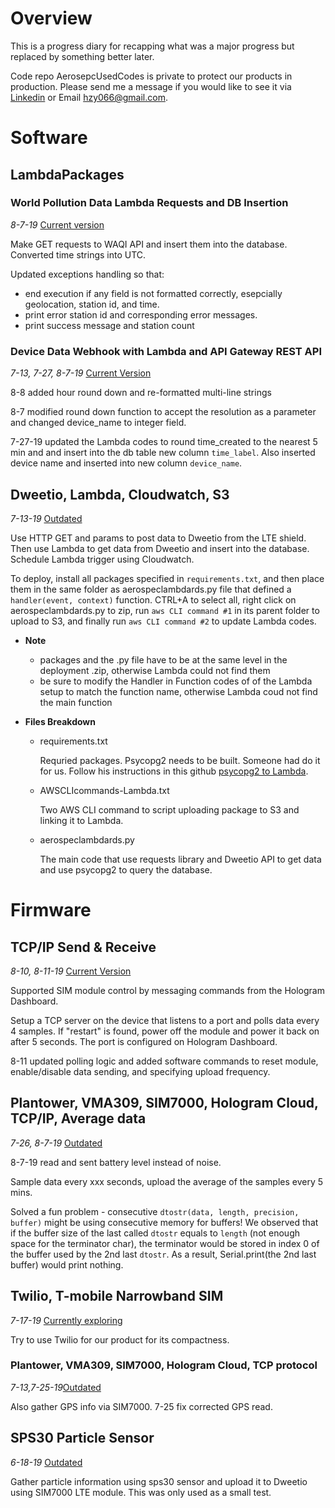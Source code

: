 # Overview
This is a progress diary for recapping what was a major progress but replaced by something better later. 

Code repo AerosepcUsedCodes is private to protect our products in production. Please send me a message if you would like to see it via [Linkedin](https://www.linkedin.com/in/ziyi-huang86/) or Email hzy066@gmail.com.

# Software

## LambdaPackages
### World Pollution Data Lambda Requests and DB Insertion
*8-7-19* [Current version](https://github.com/hzy86/AerospecUsedCodes/tree/master/LambdaPackages/worldPollutionLambda)

Make GET requests to WAQI API and insert them into the database. Converted time strings into UTC.

Updated exceptions handling so that:
- end execution if any field is not formatted correctly, esepcially geolocation, station id, and time.
- print error station id and corresponding error messages.
- print success message and station count


### Device Data Webhook with Lambda and API Gateway REST API
*7-13, 7-27, 8-7-19* [Current Version](https://github.com/hzy86/AerospecUsedCodes/tree/master/LambdaPackages/deviceWebhookLambda)

8-8 added hour round down and re-formatted multi-line strings

8-7 modified round down function to accept the resolution as a parameter and changed device_name to integer field.

7-27-19 updated the Lambda codes to round time_created to the nearest 5 min and and insert into the db table new column ```time_label```. Also inserted device name and inserted into new column ```device_name```.

## Dweetio, Lambda, Cloudwatch, S3 
*7-13-19* [Outdated](https://github.com/hzy86/AerospecUsedCodes/tree/master/Dweetio-Lambda-Cloudwatch-S3)

Use HTTP GET and params to post data to Dweetio from the LTE shield. Then use Lambda to get data from Dweetio and insert into the database. Schedule Lambda trigger using Cloudwatch.

To deploy, install all packages specified in ```requirements.txt```, and then place them in the same folder as aerospeclambdards.py file that defined a ```handler(event, context)``` function. CTRL+A to select all, right click on aerospeclambdards.py to zip, run ```aws CLI command #1``` in its parent folder to upload to S3, and finally run ```aws CLI command #2``` to update Lambda codes.

* **Note**
  - packages and the .py file have to be at the same level in the deployment .zip, otherwise Lambda could not find them
  - be sure to modify the Handler in Function codes of of the Lambda setup to match the function name, otherwise Lambda coud not find the main function

* **Files Breakdown**
  - requirements.txt

    Requried packages. Psycopg2 needs to be built. Someone had do it for us. Follow his instructions in this github [psycopg2 to Lambda](https://github.com/jkehler/awslambda-psycopg2).
  
  - AWSCLIcommands-Lambda.txt

    Two AWS CLI command to script uploading package to S3 and linking it to Lambda.
  
  - aerospeclambdards.py

    The main code that use requests library and Dweetio API to get data and use psycopg2 to query the database.
  
  
# Firmware

## TCP/IP Send & Receive
*8-10, 8-11-19* [Current Version](https://github.com/hzy86/AerospecUsedCodes/tree/master/TCP-Full-Duplex-8-10)

Supported SIM module control by messaging commands from the Hologram Dashboard. 

Setup a TCP server on the device that listens to a port and polls data every 4 samples. If "restart" is found, power off the module and power it back on after 5 seconds. The port is configured on Hologram Dashboard.

8-11 updated polling logic and added software commands to reset module, enable/disable data sending, and specifying upload frequency.


## Plantower, VMA309, SIM7000, Hologram Cloud, TCP/IP, Average data
*7-26, 8-7-19* [Outdated](https://github.com/hzy86/AerospecUsedCodes/tree/master/Hologram-TCP-Sensor-Average)

8-7-19 read and sent battery level instead of noise.

Sample data every xxx seconds, upload the average of the samples every 5 mins. 

Solved a fun problem - consecutive ```dtostr(data, length, precision, buffer)``` might be using consecutive memory for buffers! We observed that if the buffer size of the last called ```dtostr``` equals to ```length``` (not enough space for the terminator char), the terminator would be stored in index 0 of the buffer used by the 2nd last ```dtostr```. As a result, Serial.print(the 2nd last buffer) would print nothing.

## Twilio, T-mobile Narrowband SIM
*7-17-19* [Currently exploring](https://github.com/hzy86/AerospecUsedCodes/tree/master/twilio-prototype)

Try to use Twilio for our product for its compactness.

### Plantower, VMA309, SIM7000, Hologram Cloud, TCP protocol
*7-13,7-25-19*[Outdated](https://github.com/hzy86/AerospecUsedCodes/tree/master/Hologram-Plantower-Noise-TCP)

Also gather GPS info via SIM7000. 7-25 fix corrected GPS read.

## SPS30 Particle Sensor
*6-18-19* [Outdated](https://github.com/hzy86/AerospecUsedCodes/tree/master/sps30-LTE)

Gather particle information using sps30 sensor and upload it to Dweetio using SIM7000 LTE module. This was only used as a small test.


